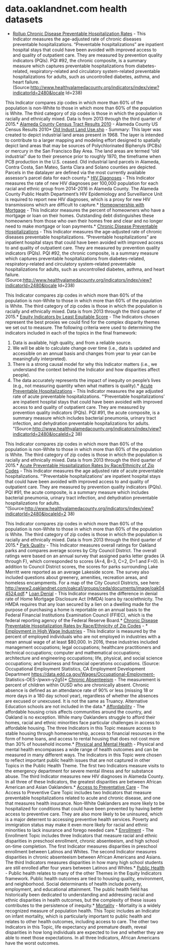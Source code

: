 # data.oaklandnet.com health datasets
* [Rollup Chronic Disease Preventable Hospitalization Rates](https://data.oaklandnet.com/d/jsw4-caqx) - This Indicator measures the age-adjusted rate of chronic diseases preventable hospitalizations. “Preventable hospitalizations” are inpatient hospital stays that could have been avoided with improved access to and quality of outpatient care. They are measured by prevention quality indicators (PQIs). PQI #92, the chronic composite, is a summary measure which captures preventable hospitalizations from diabetes-related, respiratory-related and circulatory system-related preventable hospitalizations for adults, such as uncontrolled diabetes, asthma, and heart failure.(Source:http://www.healthyalamedacounty.org/indicators/index/view?indicatorId=2480&locale Id=238)

This Indicator compares zip codes in which more than 60% of the population is non-White to those in which more than 60% of the population is White. The third category of zip codes is those in which the population is racially and ethnically mixed. Data is from 2013 through the third quarter of 2015.* [Alameda County Census Tract Results 2010](https://data.oaklandnet.com/d/az9z-tyn9) - Alameda County US Census Results 2010* [Old Indust Land Use.shp](https://data.oaklandnet.com/d/55b4-zmc2) - Summary: This layer was created to depict industrial land areas present in 1968. The layer is intended to contribute to a larger mapping and modeling effort designed to spatially depict land areas that may be sources of Polychlorinated Biphenyls (PCBs) or mercury in the San Francisco Bay Area. The land areas are termed “old industrial” due to their presence prior to roughly 1970, the timeframe when PCB production in the U.S. ceased. Old industrial land parcels in Alameda, Contra Costa, San Mateo, Santa Clara and Solano counties are depicted.  Parcels in the datalayer are defined via the most currently available assessor’s parcel data for each county.* [HIV Diagnoses](https://data.oaklandnet.com/d/fsbf-xbue) - This Indicator measures the rate of new HIV diagnoses per 100,000 population for each racial and ethnic group from 2014-2016 in Alameda County. The Alameda County Public Health Department’s HIV Epidemiology and Surveillance Unit is required to report new HIV diagnoses, which is a proxy for new HIV transmissions which are difficult to capture.* [Homeownership with Mortgage](https://data.oaklandnet.com/d/3vtg-hnzp) - This Indicator measures the percent of homeowners who have a mortgage or loan on their homes. Outstanding debt distinguishes these homeowners from those who own their homes free and clear and no longer need to make mortgage or loan payments.* [Chronic Disease Preventable Hospitalizations](https://data.oaklandnet.com/d/r976-i4je) - This Indicator measures the age-adjusted rate of chronic diseases preventable hospitalizations. “Preventable hospitalizations” are inpatient hospital stays that could have been avoided with improved access to and quality of outpatient care. They are measured by prevention quality indicators (PQIs). PQI #92, the chronic composite, is a summary measure which captures preventable hospitalizations from diabetes-related, respiratory-related and circulatory system-related preventable hospitalizations for adults, such as uncontrolled diabetes, asthma, and heart failure.(Source:http://www.healthyalamedacounty.org/indicators/index/view?indicatorId=2480&locale Id=238)

This Indicator compares zip codes in which more than 60% of the population is non-White to those in which more than 60% of the population is White. The third category of zip codes is those in which the population is racially and ethnically mixed. Data is from 2013 through the third quarter of 2015.* [Equity Indicators by Least Equitable Score](https://data.oaklandnet.com/d/8w8x-ih9t) - The Indicators chosen represent the best proxies we could find for the complex disparity themes we set out to measure. The following criteria were used to determining the indicators included in each of the topics in the final framework:
1. Data is available, high quality, and from a reliable source.
2. We will be able to calculate change over time (i.e., data is updated and accessible on an
annual basis and changes from year to year can be meaningfully interpreted).
3. There is a strong causal model for why this Indicator matters (i.e., we understand the
context behind the Indicator and how disparities affect people).
4. The data accurately represents the impact of inequity on people’s lives (e.g., not
measuring quantity when what matters is quality).* [Acute Preventable Hospitalizations](https://data.oaklandnet.com/d/dv3y-x4i6) - This Indicator measures the age adjusted rate of acute preventable hospitalizations. “‘Preventable hospitalizations’ are inpatient hospital stays that could have been avoided with improved access to and quality of outpatient care. They are measured by prevention quality indicators (PQIs). PQI #91, the acute composite, is a summary measure which includes bacterial pneumonia, urinary tract infection, and dehydration preventable hospitalizations for adults. ”(Source:http://www.healthyalamedacounty.org/indicators/index/view?indicatorId=2480&localeId=2 38)

This Indicator compares zip codes in which more than 60% of the population is non-White to those in which more than 60% of the population is White. The third category of zip codes is those in which the population is racially and ethnically mixed. Data is from 2013 through the third quarter of 2015.* [Acute Preventable Hospitalization Rates by Race/Ethnicity of Zip Codes](https://data.oaklandnet.com/d/mqzb-hfrs) - This Indicator measures the age adjusted rate of acute preventable hospitalizations. “‘Preventable hospitalizations’ are inpatient hospital stays that could have been avoided with improved access to and quality of outpatient care. They are measured by prevention quality indicators (PQIs). PQI #91, the acute composite, is a summary measure which includes bacterial pneumonia, urinary tract infection, and dehydration preventable hospitalizations for adults. ”(Source:http://www.healthyalamedacounty.org/indicators/index/view?indicatorId=2480&localeId=2 38)

This Indicator compares zip codes in which more than 60% of the population is non-White to those in which more than 60% of the population is White. The third category of zip codes is those in which the population is racially and ethnically mixed. Data is from 2013 through the third quarter of 2015.* [Park Quality](https://data.oaklandnet.com/d/sbr3-iqtb) - This Indicator measures overall ratings for Oakland parks and compares average scores by City Council District. The overall ratings were based on an annual survey that assigned parks letter grades (A through F), which corresponded to scores (A=4, B=3, C=2, D=1 and F=0). In addition to Council District scores, the scores for parks surrounding Lake Merritt were reported as an average Lakeside score. The survey also included questions about greenery, amenities, recreation areas, and homeless encampments. For a map of the City Council Districts, see here: http://www2.oaklandnet.com/oakca1/groups/ceda/documents/image/oak044524.pdf.* [Loan Denial](https://data.oaklandnet.com/d/23bw-eczt) - This Indicator measures the difference in denial rate of Home Mortgage Disclosure Act (HMDA) loans by race/ethnicity. The HMDA requires that any loan secured by a lien on a
dwelling made for the purpose of purchasing a home is reportable on an annual basis to the Federal Financial Institutions Examination Council (FFIEC), which is the federal reporting agency of the Federal Reserve Board.* [Chronic Disease Preventable Hospitalization Rates by Race/Ethnicity of Zip Codes](https://data.oaklandnet.com/d/46pm-g8nk) - * [Employment in High Wage Industries](https://data.oaklandnet.com/d/ee5i-a5mw) - This Indicator is measured by the percent of employed individuals who are not employed in industries with a mean annual wage of at least $80,000. In 2016, these industries included management occupations; legal occupations; healthcare practitioners and technical occupations; computer and mathematical occupations; architecture and engineering occupations; life, physical, and social science occupations; and business and financial operations occupations. (Source: Occupational Employment Statistics, CA Employment Development Department https://data.edd.ca.gov/Wages/Occupational-Employment- Statistics-OES-/pwxn-y2g5)* [Chronic Absenteeism](https://data.oaklandnet.com/d/5d4q-57a4) - The measurement is percent of children within OUSD who are chronically absent. Chronic absence is defined as an attendance rate of 90% or less (missing 18 or more days in a 180 day school year), regardless of whether the absences are excused or unexcused. It is not the same as Truancy. Alternative Education schools are not included in the data.* [Affordability](https://data.oaklandnet.com/stories/s/yixc-ceu6) - The affordable housing crisis affects communities around the country, and Oakland is no exception. While many Oaklanders struggle to afford their homes, racial and ethnic minorities face particular challenges in access to affordable housing. The three Indicators in this Topic measure access to stable housing through homeownership, access to financial resources in the form of home loans, and access to rental housing that does not cost more than 30% of household income.* [Physical and Mental Health](https://data.oaklandnet.com/stories/s/tqnm-hn5x) - Physical and mental health encompasses a wide range of health outcomes and can be measured in many different ways. The Indicators in this Topic were chosen to reflect important public health issues that are not captured in other Topics in the Public Health Theme. The first two Indicators measure visits to the emergency department for severe mental illness and for substance abuse. The third Indicator measures new HIV diagnoses in Alameda County. In all three of these Indicators, the greatest disparities are between African American and Asian Oaklanders.* [Access to Preventative Care](https://data.oaklandnet.com/stories/s/nk4s-n4sy) - The Access to Preventive Care Topic includes two Indicators that measure preventable hospitalizations related to acute and chronic disease, and one that measures health insurance. Non-White Oaklanders are more likely to be hospitalized for conditions that could have been prevented by having better access to preventive care. They are also more likely to be uninsured, which is a major deterrent to accessing preventive health services. Poverty and immigration status may make it even more likely for racial and ethnic minorities to lack insurance and forego needed care.* [Enrollment](https://data.oaklandnet.com/stories/s/38i7-qnkz) - The Enrollment Topic includes three Indicators that measure racial and ethnic disparities in preschool enrollment, chronic absenteeism, and high school on-time completion. The first Indicator measures disparities in preschool enrollment between Latinos and Whites. The second Indicator measures disparities in chronic absenteeism between African Americans and Asians. The third Indicators measures disparities in how many high school students are still enrolled after four years between Latinos and Whites.* [Public Health](https://data.oaklandnet.com/stories/s/6imx-ti2t) - Public health relates to many of the other Themes in the Equity Indicators framework. Public health outcomes are tied to housing quality, environment, and neighborhood. Social determinants of health include poverty, employment, and educational attainment. The public health field has historically been dedicated to understanding and addressing racial and ethnic disparities in health outcomes, but the complexity of these issues contributes to the persistence of inequity.* [Mortality](https://data.oaklandnet.com/stories/s/34sv-75nz) - Mortality is a widely recognized measure of population health. This Topic includes an Indicator on infant mortality, which is particularly important to public health and relates to other health outcomes, including access to care. The other two Indicators in this Topic, life expectancy and premature death, reveal disparities in how long individuals are expected to live and whether they are able to meet those expectations. In all three Indicators, African Americans have the worst outcomes.